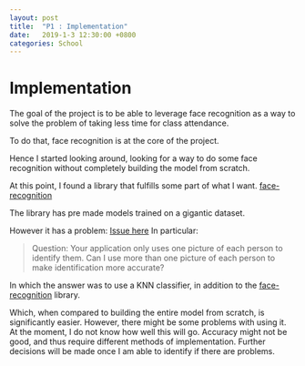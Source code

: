```yaml
---
layout: post
title:  "P1 : Implementation"
date:   2019-1-3 12:30:00 +0800
categories: School
---
```


# Implementation
The goal of the project is to be able to leverage face recognition as a way to solve the problem of taking less time for class attendance.


To do that, face recognition is at the core of the project.


Hence I started looking around, looking for a way to do some face recognition without completely building the model from scratch.


At this point, I found a library that fulfills some part of what I want.
[face-recognition](https://github.com/ageitgey/face_recognition)


The library has pre made models trained on a gigantic dataset.


However it has a problem:
[Issue here](https://github.com/ageitgey/face_recognition/wiki/Face-Recognition-Accuracy-Problems)
In particular:
> Question: Your application only uses one picture of each person to identify them. Can I use more than one picture of each person to make identification more accurate?

In which the answer was to use a KNN classifier, in addition to the [face-recognition](https://github.com/ageitgey/face_recognition) library.


Which, when compared to building the entire model from scratch, is significantly easier. However, there might be some problems with using it. At the moment, I do not know how well this will go. Accuracy might not be good, and thus require different methods of implementation. Further decisions will be made once I am able to identify if there are problems.

